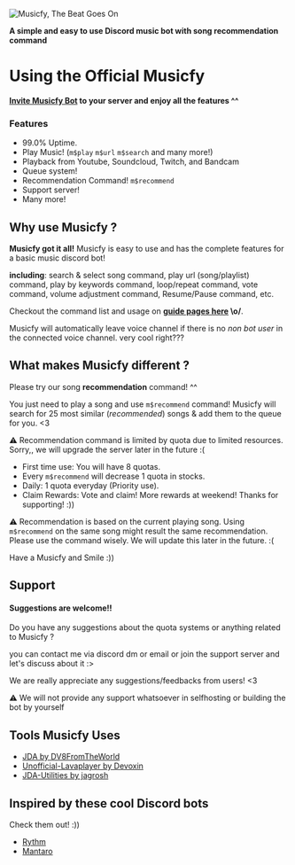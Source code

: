 ![Musicfy, The Beat Goes On](https://github.com/madeyoga/Nano.Jda/blob/master/assets/Banner.jpg)

**A simple and easy to use Discord music bot with song recommendation command**

# Using the Official Musicfy

**[Invite Musicfy Bot](https://discord.com/api/oauth2/authorize?client_id=473023109666963467&permissions=36793408&scope=bot) to your server and enjoy all the features ^^**

### Features
- 99.0% Uptime.
- Play Music! (`m$play` `m$url` `m$search` and many more!)
- Playback from Youtube, Soundcloud, Twitch, and Bandcam
- Queue system!
- Recommendation Command! `m$recommend`
- Support server!
- Many more!

## Why use Musicfy ? 
**Musicfy got it all!** Musicfy is easy to use and has the complete features for a basic music discord bot!

**including**: search & select song command, play url (song/playlist) command, play by keywords command, loop/repeat command, vote command, volume adjustment command, Resume/Pause command, etc. 

Checkout the command list and usage on **[guide pages here]() \o/**.

Musicfy will automatically leave voice channel if there is no *non bot user* in the connected voice channel. very cool right???

## What makes Musicfy different ? 
Please try our song **recommendation** command! ^^

You just need to play a song and use `m$recommend` command! Musicfy will search for 25 most similar (*recommended*) songs & add them to the queue for you. <3

⚠ Recommendation command is limited by quota due to limited resources. Sorry,, we will upgrade the server later in the future :(

- First time use: You will have 8 quotas.
- Every `m$recommend` will decrease 1 quota in stocks.
- Daily: 1 quota everyday (Priority use).
- Claim Rewards: Vote and claim! More rewards at weekend! Thanks for supporting! :))

⚠ Recommendation is based on the current playing song. Using `m$recommend` on the same song might result the same recommendation. Please use the command wisely.
We will update this later in the future. :(

Have a Musicfy and Smile :))

## Support
#### Suggestions are welcome!!

Do you have any suggestions about the quota systems or anything related to Musicfy ?

you can contact me via discord dm or email or join the support server and let's discuss about it :>

We are really appreciate any suggestions/feedbacks from users! <3

⚠ We will not provide any support whatsoever in selfhosting or building the bot by yourself

## Tools Musicfy Uses
- [JDA by DV8FromTheWorld](https://github.com/DV8FromTheWorld/JDA)
- [Unofficial-Lavaplayer by Devoxin](https://github.com/Devoxin/lavaplayer)
- [JDA-Utilities by jagrosh](https://github.com/JDA-Applications/JDA-Utilities)

## Inspired by these cool Discord bots
Check them out! :))
- [Rythm](https://top.gg/bot/rythm)
- [Mantaro](https://top.gg/bot/213466096718708737)
